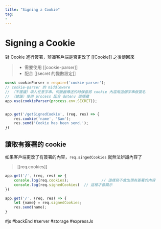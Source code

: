 ```yaml
---
title: "Signing a Cookie"
tag: 
- 
---
```

# Signing a Cookie
對 Cookie 進行簽署，辨識客戶端是否更改了 [[Cookie]] 之後傳回來

>- 需要使用 [[cookie-parser]]
>- 配合 [[secret 的變數設定]]

```js
const cookieParser = require('cookie-parser');
// cookie-parser 的 middleware
// （不建議）填入任意字串，伺服器傳送的時候會將 cookie 內容用這個字串做簽名
// （建議）使用 process 配合 dotenv 做隱藏
app.use(cookieParser(process.env.SECRET));


app.get('/getSignedCookie', (req, res) => {
	res.cookie('name', 'Sam');
	res.send('Cookie has been send.');
})
```

## 讀取有簽署的 cookie
如果客戶端更改了有簽署的內容，`req.singedCookies` 就無法辨識內容了
>[[req.cookies]]
```js
app.get('/', (req, res) => {
	console.log(req.cookies);				// 這樣寫不會出現有簽署的內容
	console.log(req.signedCookies)	// 這樣才會顯示
})

app.get('/', (req, res) => {
	let {name} = req.signedCookies;
	res.send(name);
}
```

#js #backEnd #server #storage #expressJs